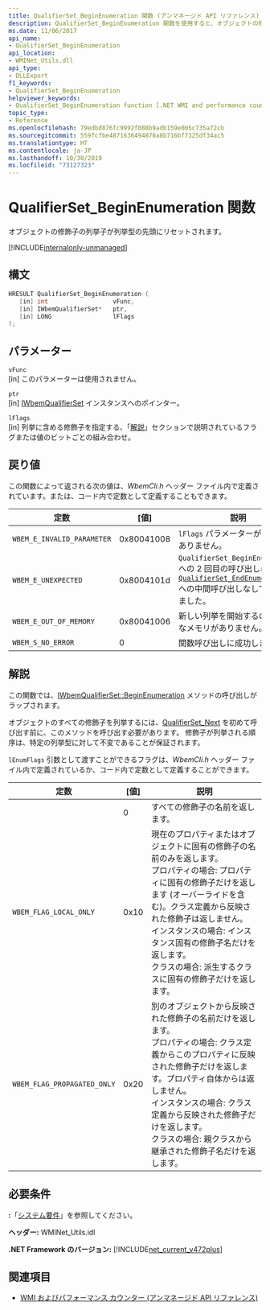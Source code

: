 ```yaml
---
title: QualifierSet_BeginEnumeration 関数 (アンマネージド API リファレンス)
description: QualifierSet_BeginEnumeration 関数を使用すると、オブジェクトの修飾子の列挙子がリセットされます。
ms.date: 11/06/2017
api_name:
- QualifierSet_BeginEnumeration
api_location:
- WMINet_Utils.dll
api_type:
- DLLExport
f1_keywords:
- QualifierSet_BeginEnumeration
helpviewer_keywords:
- QualifierSet_BeginEnumeration function [.NET WMI and performance counters]
topic_type:
- Reference
ms.openlocfilehash: 79edbd876fc9992f088b9adb159e005c735a72cb
ms.sourcegitcommit: 559fcfbe4871636494870a8b716bf7325df34ac5
ms.translationtype: HT
ms.contentlocale: ja-JP
ms.lasthandoff: 10/30/2019
ms.locfileid: "73127323"
---
```

# <a name="qualifierset_beginenumeration-function"></a>QualifierSet_BeginEnumeration 関数

オブジェクトの修飾子の列挙子が列挙型の先頭にリセットされます。

[!INCLUDE[internalonly-unmanaged](../../../../includes/internalonly-unmanaged.md)]

## <a name="syntax"></a>構文

```cpp
HRESULT QualifierSet_BeginEnumeration (
   [in] int                  vFunc,
   [in] IWbemQualifierSet*   ptr,
   [in] LONG                 lFlags
);
```

## <a name="parameters"></a>パラメーター

`vFunc`\
[in] このパラメーターは使用されません。

`ptr`\
[in] [IWbemQualifierSet](/windows/desktop/api/wbemcli/nn-wbemcli-iwbemqualifierset) インスタンスへのポインター。

`lFlags`\
[in] 列挙に含める修飾子を指定する、「[解説](#remarks)」セクションで説明されているフラグまたは値のビットごとの組み合わせ。

## <a name="return-value"></a>戻り値

この関数によって返される次の値は、*WbemCli.h* ヘッダー ファイル内で定義されています。または、コード内で定数として定義することもできます。

|定数  |[値]  |説明  |
|---------|---------|---------|
|`WBEM_E_INVALID_PARAMETER` | 0x80041008 | `lFlags` パラメーターが有効ではありません。 |
|`WBEM_E_UNEXPECTED` | 0x8004101d | `QualifierSet_BeginEnumeration` への 2 回目の呼び出しは、[`QualifierSet_EndEnumeration`](qualifierset-endenumeration.md) への中間呼び出しなしで行われました。 |
|`WBEM_E_OUT_OF_MEMORY` | 0x80041006 | 新しい列挙を開始するのに十分なメモリがありません。 |
|`WBEM_S_NO_ERROR` | 0 | 関数呼び出しに成功しました。  |

## <a name="remarks"></a>解説

この関数では、[IWbemQualifierSet::BeginEnumeration](/windows/desktop/api/wbemcli/nf-wbemcli-iwbemqualifierset-beginenumeration) メソッドの呼び出しがラップされます。

オブジェクトのすべての修飾子を列挙するには、[QualifierSet_Next](qualifierset-next.md) を初めて呼び出す前に、このメソッドを呼び出す必要があります。 修飾子が列挙される順序は、特定の列挙型に対して不変であることが保証されます。

`lEnumFlags` 引数として渡すことができるフラグは、*WbemCli.h* ヘッダー ファイル内で定義されているか、コード内で定数として定義することができます。

|定数  |[値]  |説明  |
|---------|---------|---------|
|  | 0 | すべての修飾子の名前を返します。 |
| `WBEM_FLAG_LOCAL_ONLY` | 0x10 | 現在のプロパティまたはオブジェクトに固有の修飾子の名前のみを返します。 <br/> プロパティの場合: プロパティに固有の修飾子だけを返します (オーバーライドを含む)。クラス定義から反映された修飾子は返しません。 <br/> インスタンスの場合: インスタンス固有の修飾子名だけを返します。 <br/> クラスの場合: 派生するクラスに固有の修飾子だけを返します。
|`WBEM_FLAG_PROPAGATED_ONLY` | 0x20 | 別のオブジェクトから反映された修飾子の名前だけを返します。 <br/> プロパティの場合: クラス定義からこのプロパティに反映された修飾子だけを返します。プロパティ自体からは返しません。 <br/> インスタンスの場合: クラス定義から反映された修飾子だけを返します。 <br/> クラスの場合: 親クラスから継承された修飾子名だけを返します。 |

## <a name="requirements"></a>必要条件

**:**「[システム要件](../../get-started/system-requirements.md)」を参照してください。

**ヘッダー:** WMINet_Utils.idl

**.NET Framework のバージョン:** [!INCLUDE[net_current_v472plus](../../../../includes/net-current-v472plus.md)]

## <a name="see-also"></a>関連項目

- [WMI およびパフォーマンス カウンター (アンマネージド API リファレンス)](index.md)
